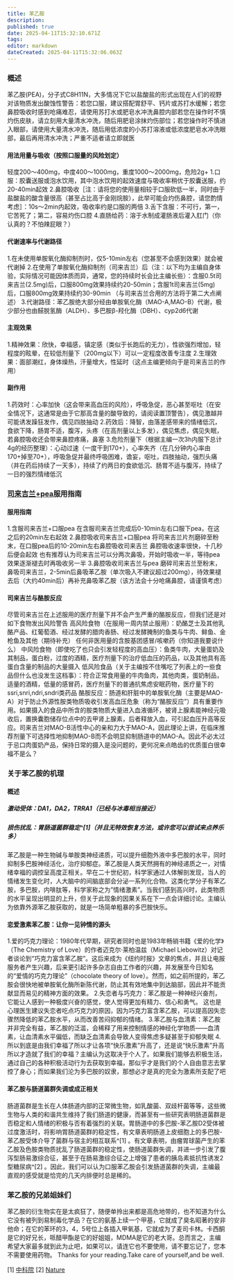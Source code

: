 ```yaml
---
title: 苯乙胺
description: 
published: true
date: 2025-04-11T15:32:10.671Z
tags: 
editor: markdown
dateCreated: 2025-04-11T15:32:06.063Z
---
```


### 概述
苯乙胺(PEA)，分子式C8H11N，大多情况下它以盐酸盐的形式出现在人们的视野
对该物质发出酸蚀性警告：若您口服，建议搭配胃舒平、钙片或苏打水缓解；若您鼻腔吸收时感到呛痛难忍，请使用苏打水或肥皂水冲洗鼻腔内部若您在操作时不慎灼伤皮肤，请立刻用大量清水冲洗，随后用肥皂涂抹灼伤部位；若您操作时不慎进入眼部，请使用大量清水冲洗，随后用低浓度的小苏打溶液或低浓度肥皂水冲洗眼部，最后再用清水冲洗；严重不适者请立即就医
#### 用法用量与吸收（按照口服量的风险划定）
轻度200～400mg，中度400～1000mg，重度1000～2000mg，危险2g+
1.口服：胶囊送服或泡水饮用，其中泡水饮用的起效速度与吸收率稍优于胶囊送服，约20-40min起效
2.鼻腔吸收［注：请将您的使用量相较于口服砍低一半，同时由于盐酸盐的酸含量很高（甚至占比高于金刚烷胺），此举可能会灼伤鼻腔，请您酌情考虑］：10s～2min内起效，吸收率约是口服的两倍
3.舌下含服：不可行，第一，它苦死了；第二，容易灼伤口腔
4.直肠给药：溶于水制成灌肠液后灌入肛门（你认真的？不怕辣屁眼？）
#### 代谢速率与代谢路径
1.在未使用单胺氧化酶抑制剂时，仅5-10min左右（您甚至不会感到效果）就会被代谢掉
2.在使用了单胺氧化酶抑制剂（司来吉兰）后（注：以下均为主编自身体验，实际情况可能因体质而异，通常，您的持续时长会比主编长些）：含服0.5t司来吉兰(2.5mg)后，口服800mg效果持续约20-50min；含服1t司来吉兰(5mg)后，口服800mg效果持续约30-90min
（与司来吉兰合用的方法将于第二大点阐述）
3.代谢路径：苯乙胺绝大部分经由单胺氧化酶（MAO-A,MAO-B）代谢，极少部分也由醛脱氢酶（ALDH）、多巴胺β-羟化酶（DBH）、cyp2d6代谢
#### 主观效果
1.精神效果：欣快，幸福感，镇定感（类似于长跑后的无力），性欲强烈增加，轻程度的眩晕，在较低剂量下（200mg以下）可以一定程度改善专注度
2.生理效果：面部潮红，身体燥热，汗量增大，性延时（这点主编更倾向于是司来吉兰的作用）
#### 副作用
1.药效时：心率加快（这会带来高血压的风险），呼吸急促，恶心甚至呕吐（在安全情况下，这通常是由于它那高含量的酸导致的，请阅读置顶警告），偶见激越并可能诱发躁狂发作，偶见四肢抽动
2.药效后：降智，由落差感带来的情绪低沉，食欲下降，肠胃不适，腹泻，头疼（在高剂量以上多发），偶见焦虑，偶见失眠，若鼻腔吸收还会带来鼻腔疼痛，鼻塞
3.危险剂量下（根据主编一次3h内服下总计4g的经历整理）：心动过速（一度干到170+），心率失齐（在几分钟内心率由170+掉至70+），呼吸急促并最终呼吸困难，谵妄，呕吐，四肢抽动，强烈头痛（并在药后持续了一天多），持续了约两日的食欲低沉、肠胃不适与腹泻，持续了一日的强烈情绪低沉
### [司来吉兰+pea](/zh/drug/司来吉兰-苯乙胺-安非他酮)服用指南
#### 服用指南
1.含服司来吉兰+口服pea
在含服司来吉兰完成后0-10min左右口服下pea，在这之后的20min左右起效
2.鼻腔吸收司来吉兰+口服pea
将司来吉兰片剂磨碎至粉末，在口服pea后的10-20min左右鼻腔吸收司来吉兰
鼻腔吸收速率很快，十几秒后便会起效
也有推荐认为司来吉兰可以分两次鼻吸，开始时吸收一半，等待pea效果逐渐褪去时再吸收另一半
3.鼻腔吸收司来吉兰与pea
磨碎司来吉兰至粉末，鼻吸司来吉兰，2-5min后鼻吸苯乙胺（单次吸入不建议超过200mg），待效果褪去后（大约40min后）再补充鼻吸苯乙胺（该方法会十分呛痛鼻腔，请谨慎考虑）
#### 司来吉兰与酪胺反应
尽管司来吉兰在上述服用的医疗剂量下并不会产生严重的酪胺反应，但我们还是对如下食物发出风险警告
高风险食物（在服用一周内禁止服用）：奶酪芝士及其他乳酪产品、红葡萄酒、经过发酵的腊肉香肠、经过发酵腌制的鱼类与牛肉、鲱鱼、金枪鱼及其他（期待补充）
任何非医用量的含胺基团感冒/咳嗽药（你知道我要说什么）
中风险食物（即使吃了也只会引发轻程度的高血压）：鱼类牛肉，大量蛋奶及其制品，蛋白粉，过度的酒精，医疗剂量下的治疗低血压的药品，以及其他具有高蛋白含量的制品的大量摄入
低风险食品（关于主编按不住嘴吃了列表上的一些食品但什么也没发生这档事）：符合正常食用量的牛肉鱼肉，其他肉类，蛋奶制品，适量的酒精，低量的感冒药，医疗剂量下的普通抗焦虑安眠药物，医疗量下的ssri,snri,ndri,sndri类药品
酪胺反应：肠道和肝脏中的单胺氧化酶（主要是MAO-A）对于防止外源性胺类物质吸收引发高血压危象（称为“酪胺反应”）具有重要作用。如果摄入的食品中所含的胺类物质大量进入血液循环，被肾上腺素能神经元吸收后，置换囊胞储存位点中的去甲肾上腺素，后者释放入血，可引起血压升高等反应。司来吉兰对MAO-B活性中心的亲和力大于MAO-A，因此理论上讲，在临床推荐剂量下可选择性地抑制MAO-B而不会明显抑制肠道中的MAO-A。因此不必太过于忌口肉蛋奶产品，保持日常的摄入是没问题的，更何况来点皓齿的优质蛋白很幸福不是么？
### 关于苯乙胺的机理
#### 概述
##### 激动受体：DA1，DA2，TRRA1（已经与冰毒相当接近）
##### 损伤扰乱：胃肠道菌群稳定^[1]（并且无特效恢复方法，或许您可以尝试来点养乐多）
苯乙胺是一种生物碱与单胺类神经递质，可以提升细胞外液中多巴胺的水平，同时抑制多巴胺神经活化，治疗抑郁症。苯乙胺是人类天然拥有的神经递质之一，对情绪幸福的调控呈高度正相关。早在二十世纪初，科学家通过人体解剖发现，当人的情绪发生变化时，人大脑中的间脑底部会分泌一系列化合物。这类化学分子有苯乙胺，多巴胺，内啡肽等，科学家称之为”情绪激素”。当我们感到高兴时，此类物质的水平呈现出明显的上升，但关于此现象的因果关系在下一点会详细讨论。主编认为依靠外源苯乙胺获取的，就是一场简单粗暴的多巴胺快乐。
#### 恋爱激素苯乙胺：让你一见钟情的源头
1.爱的巧克力理论：1980年代早期，研究者同时也是1983年畅销书籍《爱的化学》（The Chemistry of Love）的作者迈克尔·莱柏温兹（Michael Liebowitz）对记者谈论到“巧克力富含苯乙胺”。这后来成为《纽约时报》文章的焦点，并且让电报服务者产生兴趣，后来更引起许多杂志自由工作者的兴趣，并发展至今日知名的“爱情的巧克力理论”（chocolate theory of love）。然而，如之前所提的，苯乙胺会很快地被单胺氧化酶所新陈代谢，防止其有效地集中到达脑部，因此并不能贡献显而易见的精神方面的效果。
2.失恋者与巧克力：苯乙胺是一种神经兴奋剂，它能让人感到一种极度兴奋的感觉，使人觉得更加有精力、信心和勇气。
这也是心理医生建议失恋者吃点巧克力的原因，因为巧克力富含苯乙胺，可以提高因失恋骤然降低的苯乙胺水平，从而改善苦闷抑郁的情绪。
3.苯乙胺与血清素：苯乙胺并非完全有益，苯乙胺的泛滥，会稀释了用来控制情感的神经化学物质——血清素，让血清素水平偏低，而缺乏血清素会导致人变得焦虑多疑甚至于抑郁失眠
4.所以到底是由我们幸福了所以才让各项“快乐激素”升高了，还是说“快乐激素”升高所以才造就了我们的幸福？主编认为这取决于个人了。如果我们能够去积极生活，通过自己的各种积极活动行为去获取到幸福，那似乎才是我们的个人自由意志去掌控了身心；而如果我们沦为多巴胺的奴隶，那想必才是真的完全为激素所支配了吧
#### 苯乙胺与肠道菌群失调或成正相关
肠道菌群是生长在人体肠道内部的正常微生物，如乳酸菌、双歧杆菌等等，这些微生物与人类的和谐共生维持了我们肠道的健康，而甚至有一些研究表明肠道菌群是否稳定和人情绪的积极与否有着强烈的关联。胃肠道中的多巴胺-苯乙胺D2受体被过度激活时，将影响胃肠道菌群的稳定性，有文章表明肠道上皮细胞上的多巴胺-苯乙胺受体介导了菌群与宿主的相互联系^[1] 。有文章表明，由瘤胃球菌产生的苯乙胺及色胺类物质扰乱了肠道菌群的稳定性，使肠道菌群失调，并进一步引发了腹泻型肠易激综合征，甚至于在肠易激综合征之上增强了患者的胰岛素抵抗性诱发2型糖尿病^[2] 。因此，我们可以认为口服苯乙胺会引发肠道菌群的失调，主编最直观的感受就是恰完的几天内排便时总是稀的。
### 苯乙胺的兄弟姐妹们
苯乙胺的衍生物实在是太疯狂了，随便单拎出来都是高危地带的，也不知道为什么它没有被列到易制毒化学品？在它的氨基上续一个甲基，它就成了臭名昭著的安非他命；在它的苯环的3，4，5号位上各插入甲氧基，它就成为了麦司卡林。卡西酮是它的好兄长，哌醋甲酯是它的好姐姐，MDMA是它的老大哥。总而言之，主编希望大家最多就到此为止吧，如果可以，请连它也不要使用，请不要忘记了，您本不需要使用药物。
Thanks for your reading.Take care of yourself,and be well. 


[1] [中科院](https://www.sciencedirect.com/science/article/abs/pii/S1074761323004569?dgcid=author)
[2] [Nature](https://www.nature.com/articles/s41467-023-40552-y?utm_source=xmol&utm_medium=affiliate&utm_content=meta&utm_campaign=DDCN_1_GL01_metadata)

